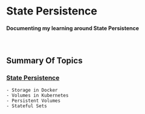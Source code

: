 # State Persistence
<h4>Documenting my learning around State Persistence</h4>
<br>
<h2>Summary Of Topics</h2>
<h3>

[State Persistence](https://github.com/EAS-Kalem/k8-learning/tree/main/State%20Persistence) 

</h3>

```
- Storage in Docker
- Volumes in Kubernetes
- Persistent Volumes
- Stateful Sets
```

